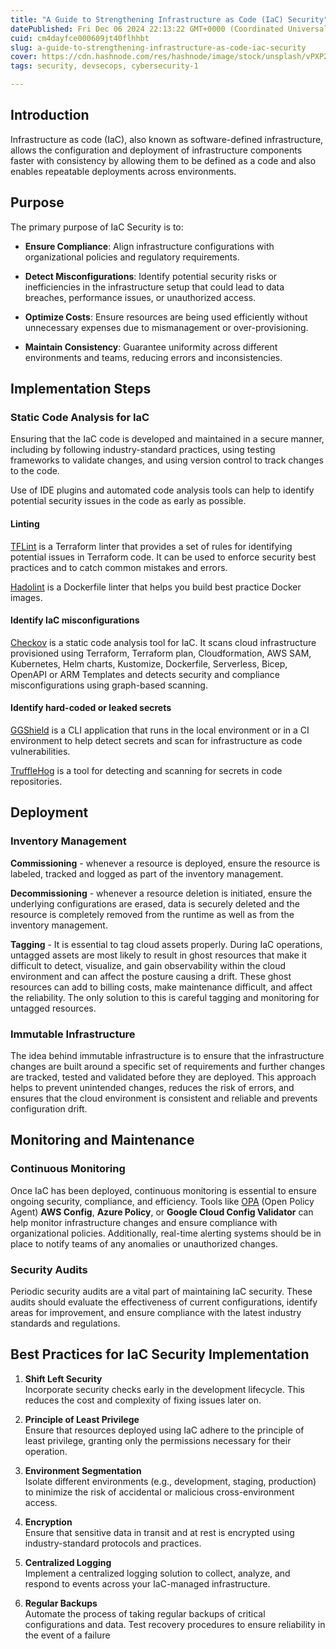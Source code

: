 ```yaml
---
title: "A Guide to Strengthening Infrastructure as Code (IaC) Security"
datePublished: Fri Dec 06 2024 22:13:22 GMT+0000 (Coordinated Universal Time)
cuid: cm4dayfce000609jt40flhhbt
slug: a-guide-to-strengthening-infrastructure-as-code-iac-security
cover: https://cdn.hashnode.com/res/hashnode/image/stock/unsplash/vPXP2Kgo_rY/upload/237ca07e336fa886066c11da4a6ce9cf.jpeg
tags: security, devsecops, cybersecurity-1

---
```


## Introduction

Infrastructure as code (IaC), also known as software-defined infrastructure, allows the configuration and deployment of infrastructure components faster with consistency by allowing them to be defined as a code and also enables repeatable deployments across environments.

## Purpose

The primary purpose of IaC Security is to:

* **Ensure Compliance**: Align infrastructure configurations with organizational policies and regulatory requirements.
    
* **Detect Misconfigurations**: Identify potential security risks or inefficiencies in the infrastructure setup that could lead to data breaches, performance issues, or unauthorized access.
    
* **Optimize Costs**: Ensure resources are being used efficiently without unnecessary expenses due to mismanagement or over-provisioning.
    
* **Maintain Consistency**: Guarantee uniformity across different environments and teams, reducing errors and inconsistencies.
    

## Implementation Steps

### Static Code Analysis for IaC

Ensuring that the IaC code is developed and maintained in a secure manner, including by following industry-standard practices, using testing frameworks to validate changes, and using version control to track changes to the code.

Use of IDE plugins and automated code analysis tools can help to identify potential security issues in the code as early as possible.

#### Linting

[TFLint](https://github.com/terraform-linters/tflint) is a Terraform linter that provides a set of rules for identifying potential issues in Terraform code. It can be used to enforce security best practices and to catch common mistakes and errors.

[Hadolint](https://github.com/hadolint/hadolint) is a Dockerfile linter that helps you build best practice Docker images.

#### Identify IaC misconfigurations

[Checkov](https://github.com/bridgecrewio/checkov) is a static code analysis tool for IaC. It scans cloud infrastructure provisioned using Terraform, Terraform plan, Cloudformation, AWS SAM, Kubernetes, Helm charts, Kustomize, Dockerfile, Serverless, Bicep, OpenAPI or ARM Templates and detects security and compliance misconfigurations using graph-based scanning.

#### Identify hard-coded or leaked secrets

[GGShield](https://github.com/GitGuardian/ggshield) is a CLI application that runs in the local environment or in a CI environment to help detect secrets and scan for infrastructure as code vulnerabilities.

[TruffleHog](https://github.com/trufflesecurity/trufflehog) is a tool for detecting and scanning for secrets in code repositories.

## Deployment

### Inventory Management

**Commissioning** - whenever a resource is deployed, ensure the resource is labeled, tracked and logged as part of the inventory management.

**Decommissioning** - whenever a resource deletion is initiated, ensure the underlying configurations are erased, data is securely deleted and the resource is completely removed from the runtime as well as from the inventory management.

**Tagging** - It is essential to tag cloud assets properly. During IaC operations, untagged assets are most likely to result in ghost resources that make it difficult to detect, visualize, and gain observability within the cloud environment and can affect the posture causing a drift. These ghost resources can add to billing costs, make maintenance difficult, and affect the reliability. The only solution to this is careful tagging and monitoring for untagged resources.

### Immutable Infrastructure

The idea behind immutable infrastructure is to ensure that the infrastructure changes are built around a specific set of requirements and further changes are tracked, tested and validated before they are deployed. This approach helps to prevent unintended changes, reduces the risk of errors, and ensures that the cloud environment is consistent and reliable and prevents configuration drift.

## Monitoring and Maintenance

### Continuous Monitoring

Once IaC has been deployed, continuous monitoring is essential to ensure ongoing security, compliance, and efficiency. Tools like [OPA](https://www.openpolicyagent.org/) (Open Policy Agent) **AWS Config**, **Azure Policy**, or **Google Cloud Config Validator** can help monitor infrastructure changes and ensure compliance with organizational policies. Additionally, real-time alerting systems should be in place to notify teams of any anomalies or unauthorized changes.

### Security Audits

Periodic security audits are a vital part of maintaining IaC security. These audits should evaluate the effectiveness of current configurations, identify areas for improvement, and ensure compliance with the latest industry standards and regulations.

## Best Practices for IaC Security Implementation

1. **Shift Left Security**  
    Incorporate security checks early in the development lifecycle. This reduces the cost and complexity of fixing issues later on.
    
2. **Principle of Least Privilege**  
    Ensure that resources deployed using IaC adhere to the principle of least privilege, granting only the permissions necessary for their operation.
    
3. **Environment Segmentation**  
    Isolate different environments (e.g., development, staging, production) to minimize the risk of accidental or malicious cross-environment access.
    
4. **Encryption**  
    Ensure that sensitive data in transit and at rest is encrypted using industry-standard protocols and practices.
    
5. **Centralized Logging**  
    Implement a centralized logging solution to collect, analyze, and respond to events across your IaC-managed infrastructure.
    
6. **Regular Backups**  
    Automate the process of taking regular backups of critical configurations and data. Test recovery procedures to ensure reliability in the event of a failure